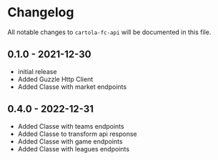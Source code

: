 # Changelog

All notable changes to `cartola-fc-api` will be documented in this file.

## 0.1.0 - 2021-12-30

- initial release
- Added Guzzle Http Client
- Added Classe with market endpoints

## 0.4.0 - 2022-12-31

- Added Classe with teams endpoints
- Added Classe to transform api response
- Added Classe with game endpoints
- Added Classe with leagues endpoints
